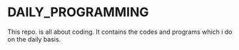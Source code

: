 # DAILY_PROGRAMMING
This repo. is all about coding.
It contains the codes and programs which i do on the daily basis.
